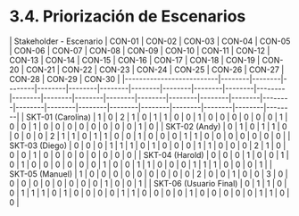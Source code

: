 # 3.4. Priorización de Escenarios

| Stakeholder - Escenario | CON-01 | CON-02 | CON-03 | CON-04 | CON-05 | CON-06 | CON-07 | CON-08 | CON-09 | CON-10 | CON-11 | CON-12 | CON-13 | CON-14 | CON-15 | CON-16 | CON-17 | CON-18 | CON-19 | CON-20 | CON-21 | CON-22 | CON-23 | CON-24 | CON-25 | CON-26 | CON-27 | CON-28 | CON-29 | CON-30 |
|--------------------------|--------|--------|--------|--------|--------|--------|--------|--------|--------|--------|--------|--------|--------|--------|--------|--------|--------|--------|--------|--------|--------|--------|--------|--------|--------|--------|--------|--------|--------|
| SKT-01 (Carolina)        |   1    |   0    |   2    |   1    |   0    |   1    |   1    |   0    |   0    |   1    |   0    |   0    |   0    |   0    |   0    |   0    |   1    |   0    |   0    |   1    |   0    |   0    |   0    |   0    |   0    |   0    |   0    |   0    |   1    |   0    |
| SKT-02 (Andy)            |   0    |   1    |   0    |   1    |   1    |   0    |   0    |   0    |   0    |   2    |   1    |   1    |   0    |   1    |   1    |   0    |   0    |   1    |   0    |   0    |   0    |   1    |   1    |   0    |   0    |   0    |   0    |   0    |   0    |   0    |
| SKT-03 (Diego)           |   0    |   0    |   0    |   1    |   1    |   1    |   0    |   1    |   0    |   0    |   0    |   1    |   1    |   0    |   0    |   0    |   2    |   1    |   0    |   0    |   0    |   1    |   0    |   0    |   0    |   0    |   0    |   0    |   0    |   0    |
| SKT-04 (Harold)          |   0    |   0    |   0    |   1    |   0    |   0    |   1    |   0    |   1    |   0    |   0    |   0    |   0    |   0    |   0    |   1    |   0    |   0    |   1    |   1    |   0    |   0    |   0    |   1    |   1    |   1    |   0    |   0    |   0    |   1    |
| SKT-05 (Manuel)          |   1    |   0    |   0    |   0    |   0    |   0    |   0    |   0    |   0    |   0    |   2    |   0    |   0    |   1    |   0    |   0    |   3    |   0    |   0    |   0    |   0    |   0    |   0    |   0    |   0    |   0    |   1    |   0    |   0    |   1    |
| SKT-06 (Usuario Final)   |   0    |   1    |   1    |   0    |   0    |   1    |   1    |   1    |   0    |   1    |   0    |   0    |   0    |   0    |   1    |   1    |   0    |   0    |   0    |   0    |   1    |   0    |   0    |   0    |   0    |   0    |   1    |   1    |   0    |   0    |
